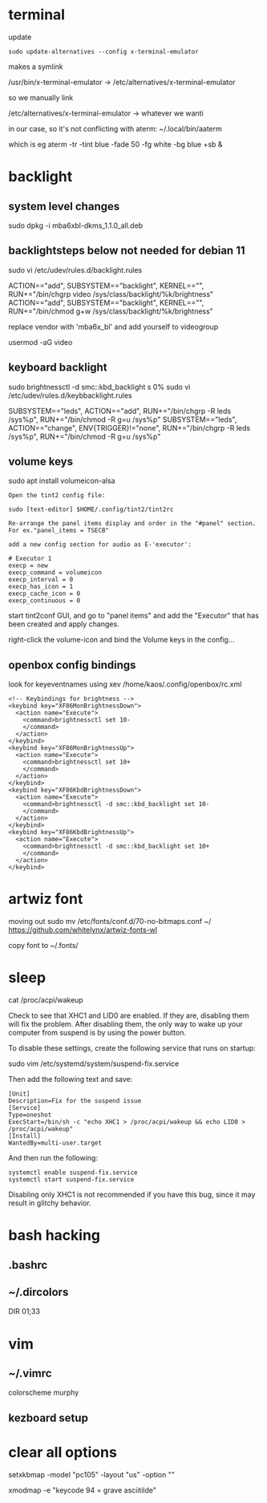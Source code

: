# terminal
update 

`sudo update-alternatives --config x-terminal-emulator`

makes a symlink

/usr/bin/x-terminal-emulator -> /etc/alternatives/x-terminal-emulator

so we manually link 

 /etc/alternatives/x-terminal-emulator -> whatever we wanti

in our case, so it's not conflicting with aterm:
~/.local/bin/aaterm

which is eg 
aterm -tr -tint blue -fade 50 -fg white -bg blue +sb &

# backlight
## system level changes
sudo dpkg -i  mba6xbl-dkms_1.1.0_all.deb


## backlightsteps below not needed for debian 11
sudo vi /etc/udev/rules.d/backlight.rules

ACTION=="add", SUBSYSTEM=="backlight", KERNEL=="<vendor>", RUN+="/bin/chgrp video /sys/class/backlight/%k/brightness"
ACTION=="add", SUBSYSTEM=="backlight", KERNEL=="<vendor>", RUN+="/bin/chmod g+w /sys/class/backlight/%k/brightness"



replace vendor with 'mba6x_bl' 
and add yourself to videogroup

usermod -aG video <user>


## keyboard backlight
sudo brightnessctl -d smc::kbd_backlight s 0%
sudo vi /etc/udev/rules.d/keybbacklight.rules
 
SUBSYSTEM=="leds", ACTION=="add", RUN+="/bin/chgrp -R leds /sys%p", RUN+="/bin/chmod -R g=u /sys%p"
SUBSYSTEM=="leds", ACTION=="change", ENV{TRIGGER}!="none", RUN+="/bin/chgrp -R leds /sys%p", RUN+="/bin/chmod -R g=u /sys%p"


## volume keys


sudo apt install volumeicon-alsa

    Open the tint2 config file:

    sudo [text-editor] $HOME/.config/tint2/tint2rc

    Re-arrange the panel items display and order in the "#panel" section.
    For ex."panel_items = TSECB"

    add a new config section for audio as E-'executor':

    # Executor 1  
    execp = new  
    execp_command = volumeicon  
    execp_interval = 0  
    execp_has_icon = 1  
    execp_cache_icon = 0  
    execp_continuous = 0  

start tint2conf GUI, and go to "panel items" and add the "Executor" that has been created and apply changes.

right-click the volume-icon and bind the Volume keys in the config...


## openbox config bindings
look for keyeventnames using xev
/home/kaos/.config/openbox/rc.xml


    <!-- Keybindings for brightness -->
    <keybind key="XF86MonBrightnessDown">
      <action name="Execute">
        <command>brightnessctl set 10-
        </command>
      </action>
    </keybind>
    <keybind key="XF86MonBrightnessUp">
      <action name="Execute">
        <command>brightnessctl set 10+
        </command>
      </action>
    </keybind>
    <keybind key="XF86KbdBrightnessDown">
      <action name="Execute">
        <command>brightnessctl -d smc::kbd_backlight set 10-
        </command>
      </action>
    </keybind>
    <keybind key="XF86KbdBrightnessUp">
      <action name="Execute">
        <command>brightnessctl -d smc::kbd_backlight set 10+
        </command>
      </action>
    </keybind>



  # artwiz font
  moving out 
  sudo mv  /etc/fonts/conf.d/70-no-bitmaps.conf ~/
https://github.com/whitelynx/artwiz-fonts-wl

copy font to ~/.fonts/



# sleep
cat /proc/acpi/wakeup

Check to see that XHC1 and LID0 are enabled. If they are, disabling them will fix the problem. After disabling them, the only way to wake up your computer from suspend is by using the power button.

To disable these settings, create the following service that runs on startup:

sudo vim /etc/systemd/system/suspend-fix.service

Then add the following text and save:
```
[Unit]
Description=Fix for the suspend issue
[Service]
Type=oneshot 
ExecStart=/bin/sh -c "echo XHC1 > /proc/acpi/wakeup && echo LID0 > /proc/acpi/wakeup"
[Install]
WantedBy=multi-user.target
```
And then run the following:

```
systemctl enable suspend-fix.service
systemctl start suspend-fix.service
```
Disabling only XHC1 is not recommended if you have this bug, since it may result in glitchy behavior. 




# bash hacking
## .bashrc

## ~/.dircolors
DIR 01;33
# vim
## ~/.vimrc
colorscheme murphy




## kezboard setup
# clear all options
setxkbmap -model "pc105" -layout "us" -option ""  
<!-- 
setxkbmap -rules "evdev" -model "pc105" -layout "us" -option "terminate:ctrl_alt_bksp,lv3:rwin_switch,grp:shifts_toggle,caps:ctrl_modifier,altwin:swap_lalt_lwin" -->


xmodmap -e "keycode  94 = grave asciitilde"
